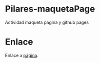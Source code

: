 # Pilares-maquetaPage
Actividad maqueta pagina y github pages
# Enlace
Enlace a [página](https://guspat.github.io/pilares-maquetaPage/).
